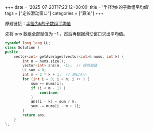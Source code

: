 +++
date = '2025-07-20T17:23:12+08:00'
title = '半径为k的子数组平均值'
tags = ["定长滑动窗口"]
categories = ["算法"]
+++

原题链接：[半径为k的子数组平均值](https://leetcode.cn/problems/k-radius-subarray-averages/description/)

先将 $ans$ 数组全部赋值为 $-1$ ，然后再根据滑动窗口求出平均值。

```cpp
typedef long long LL;
class Solution {
public:
    vector<int> getAverages(vector<int>& nums, int k) {
        int n = nums.size();
        vector<int> ans(n, -1);  // 提前赋值
        LL sum = 0;
        int m = 2 * k + 1;  // 窗口大小
        for (int i = 0; i < n; i ++ ) {
            sum += nums[i];
            if (i < m - 1) {
                continue;
            }
            ans[i - k] = sum / m;
            sum -= nums[i - m + 1];
        }
        return ans;
    }
};
```

